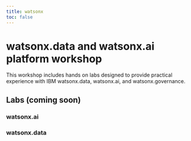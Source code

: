 ```yaml
---
title: watsonx
toc: false
---
```


# watsonx.data and watsonx.ai platform workshop

This workshop includes hands on labs designed to provide practical experience with IBM watsonx.data, watsonx.ai, and watsonx.governance.

## Labs (coming soon)

### watsonx.ai


### watsonx.data
